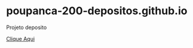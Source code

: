 # poupanca-200-depositos.github.io
Projeto deposito


[Clique Aqui](file:///C:/aplicativo%20para%20guardar%20dinheiro/index.html)
